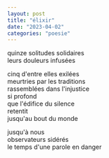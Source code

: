 ```yaml
---
layout: post
title: "élixir"
date: "2023-04-02"
categories: "poesie"
---
```


quinze solitudes solidaires  
leurs douleurs infusées  

cinq d'entre elles exilées  
meurtries par les traditions  
rassemblées dans l'injustice  
si profond  
que l'édifice du silence  
retentit  
jusqu'au bout du monde  

jusqu'à nous  
observateurs sidérés  
le temps d'une parole en danger  
